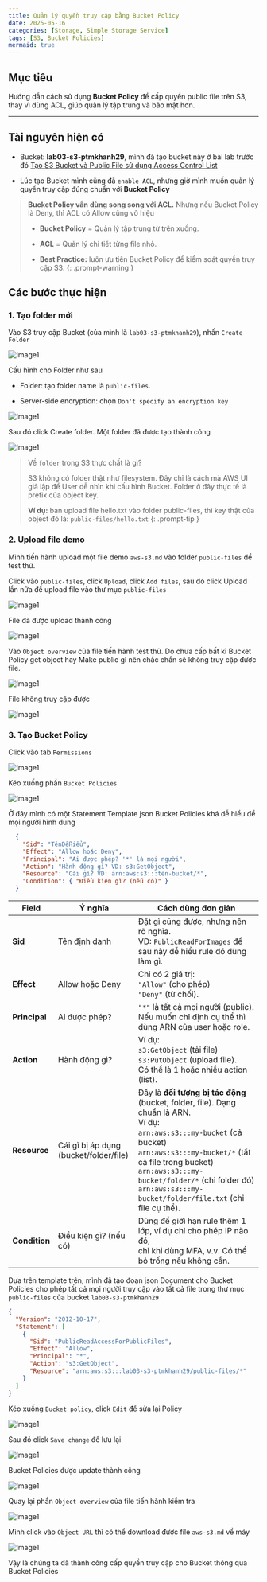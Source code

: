 ```yaml
---
title: Quản lý quyền truy cập bằng Bucket Policy
date: 2025-05-16
categories: [Storage, Simple Storage Service]
tags: [S3, Bucket Policies]
mermaid: true
---
```


## Mục tiêu
Hướng dẫn cách sử dụng **Bucket Policy** để cấp quyền public file trên S3, thay vì dùng ACL, giúp quản lý tập trung và bảo mật hơn.

-------------------

## Tài nguyên hiện có

- Bucket: **lab03-s3-ptmkhanh29**, mình đã tạo bucket này ở bài lab trước đó <a href="https://ptmkhanh29.github.io/tutorial-aws-labs/posts/tao-s3-bucket-va-upload-file" target="_blank" rel="noopener noreferrer">Tạo S3 Bucket và Public File sử dụng Access Control List</a>

- Lúc tạo Bucket mình cũng đã `enable ACL`, nhưng giờ mình muốn quản lý quyền truy cập đúng chuẩn với **Bucket Policy**

> **Bucket Policy vẫn dùng song song với ACL.** Nhưng nếu Bucket Policy là Deny, thì ACL có Allow cũng vô hiệu
> 
> - **Bucket Policy** = Quản lý tập trung từ trên xuống.
>
> - **ACL** = Quản lý chi tiết từng file nhỏ.
>
> - **Best Practice:** luôn ưu tiên Bucket Policy để kiểm soát quyền truy cập S3.
{: .prompt-warning }


## Các bước thực hiện

### 1. Tạo folder mới

Vào S3 truy cập Bucket (của mình là `lab03-s3-ptmkhanh29`), nhấn `Create Folder`

![Image1](assets/images/2025-05-16-quan-li-quyen-truy-cap-bang-bucket-policies/1.png)

Cấu hình cho Folder như sau

- Folder: tạo folder name là `public-files`.

- Server-side encryption: chọn `Don't specify an encryption key`

![Image1](assets/images/2025-05-16-quan-li-quyen-truy-cap-bang-bucket-policies/2.png)

Sau đó click Create folder. Một folder đã được tạo thành công

![Image1](assets/images/2025-05-16-quan-li-quyen-truy-cap-bang-bucket-policies/3.png)

> Về `folder` trong S3 thực chất là gì?
> 
> S3 không có folder thật như filesystem. Đây chỉ là cách mà AWS UI giả lập để User dễ nhìn khi cấu hình Bucket.
> Folder ở đây thực tế là prefix của object key.
> 
> **Ví dụ:** bạn upload file hello.txt vào folder public-files, thì key thật của object đó là: `public-files/hello.txt`
{: .prompt-tip }

### 2. Upload file demo

Mình tiến hành upload một file demo `aws-s3.md` vào folder `public-files` để test thử.

Click vào `public-files`, click `Upload`, click `Add files`, sau đó click Upload lần nữa để upload file vào thư mục `public-files`

![Image1](assets/images/2025-05-16-quan-li-quyen-truy-cap-bang-bucket-policies/4.png)

File đã được upload thành công

![Image1](assets/images/2025-05-16-quan-li-quyen-truy-cap-bang-bucket-policies/5.png)

Vào `Object overview` của file tiến hành test thử. Do chưa cấp bất kì Bucket Policy get object hay Make public gì nên chắc chắn sẽ không truy cập được file.

![Image1](assets/images/2025-05-16-quan-li-quyen-truy-cap-bang-bucket-policies/10.png)

File không truy cập được

![Image1](assets/images/2025-05-16-quan-li-quyen-truy-cap-bang-bucket-policies/11.png)

### 3. Tạo Bucket Policy

Click vào tab `Permissions`

![Image1](assets/images/2025-05-16-quan-li-quyen-truy-cap-bang-bucket-policies/6.png)

Kéo xuống phần `Bucket Policies`

![Image1](assets/images/2025-05-16-quan-li-quyen-truy-cap-bang-bucket-policies/7.png)

Ở đây mình có một Statement Template json Bucket Policies khá dễ hiểu để mọi người hình dung

```json
  {
    "Sid": "TênDễHiểu",
    "Effect": "Allow hoặc Deny",
    "Principal": "Ai được phép? '*' là mọi người",
    "Action": "Hành động gì? VD: s3:GetObject",
    "Resource": "Cái gì? VD: arn:aws:s3:::tên-bucket/*",
    "Condition": { "Điều kiện gì? (nếu có)" }
  }
```

| Field      | Ý nghĩa                           | Cách dùng đơn giản |
|------------|------------------------------------|-------------------|
| **Sid**    | Tên định danh        | Đặt gì cũng được, nhưng nên rõ nghĩa.<br>VD: `PublicReadForImages` để sau này dễ hiểu rule đó dùng làm gì. |
| **Effect** | Allow hoặc Deny        | Chỉ có 2 giá trị: <br>`"Allow"` (cho phép) <br>`"Deny"` (từ chối). |
| **Principal** | Ai được phép?       | `"*"` là tất cả mọi người (public).<br>Nếu muốn chỉ định cụ thể thì dùng ARN của user hoặc role. |
| **Action**  | Hành động gì? | Ví dụ: <br>`s3:GetObject` (tải file) <br>`s3:PutObject` (upload file).<br>Có thể là 1 hoặc nhiều action (list). |
| **Resource** | Cái gì bị áp dụng <br>(bucket/folder/file) | Đây là **đối tượng bị tác động** (bucket, folder, file). Dạng chuẩn là ARN.<br>Ví dụ: <br>`arn:aws:s3:::my-bucket` (cả bucket) <br>`arn:aws:s3:::my-bucket/*` (tất cả file trong bucket) <br>`arn:aws:s3:::my-bucket/folder/*` (chỉ folder đó) <br>`arn:aws:s3:::my-bucket/folder/file.txt` (chỉ file cụ thể). |
| **Condition** | Điều kiện gì? (nếu có)     | Dùng để giới hạn rule thêm 1 lớp, ví dụ chỉ cho phép IP nào đó,<br>chỉ khi dùng MFA, v.v. Có thể bỏ trống nếu không cần. |


Dựa trên template trên, mình đã tạo đoạn json Document cho Bucket Policies cho phép tất cả mọi người truy cập vào tất cả file trong thư mục `public-files` của bucket `lab03-s3-ptmkhanh29`

```json
{
  "Version": "2012-10-17",
  "Statement": [
    {
      "Sid": "PublicReadAccessForPublicFiles",
      "Effect": "Allow",
      "Principal": "*",
      "Action": "s3:GetObject",
      "Resource": "arn:aws:s3:::lab03-s3-ptmkhanh29/public-files/*"
    }
  ]
}
```
Kéo xuống `Bucket policy`, click `Edit` để sửa lại Policy

![Image1](assets/images/2025-05-16-quan-li-quyen-truy-cap-bang-bucket-policies/8.png)

Sau đó click `Save change` để lưu lại

![Image1](assets/images/2025-05-16-quan-li-quyen-truy-cap-bang-bucket-policies/9.png)

Bucket Policies được update thành công

![Image1](assets/images/2025-05-16-quan-li-quyen-truy-cap-bang-bucket-policies/12.png)

Quay lại phần `Object overview` của file tiến hành kiểm tra

![Image1](assets/images/2025-05-16-quan-li-quyen-truy-cap-bang-bucket-policies/10.png)

Mình click vào `Object URL` thì có thể download được file `aws-s3.md` về máy

![Image1](assets/images/2025-05-16-quan-li-quyen-truy-cap-bang-bucket-policies/13.png)

Vậy là chúng ta đã thành công cấp quyền truy cập cho Bucket thông qua Bucket Policies